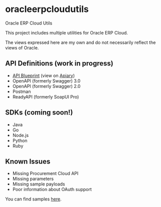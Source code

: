 # oracleerpcloudutils
Oracle ERP Cloud Utils

This project includes multiple utilities for Oracle ERP Cloud.

The views expressed here are my own and do not necessarily reflect the views of Oracle.

## API Definitions (work in progress)

* [API Blueprint](https://github.com/fribeiro1/oracleerpcloudutils/tree/master/API%20Definitions/REST%20API%20API%20Blueprint.apib) (view on [Apiary](https://oracleerpcloudrestapi.docs.apiary.io/))
* OpenAPI (formerly Swagger) 3.0
* OpenAPI (formerly Swagger) 2.0
* Postman
* ReadyAPI (formerly SoapUI Pro)

## SDKs (coming soon!)

* Java
* Go
* Node.js
* Python
* Ruby

## Known Issues

* Missing Procurement Cloud API
* Missing parameters
* Missing sample payloads
* Poor information about OAuth support

You can find samples [here](https://simplesassim.wordpress.com/tag/oracle-erp-cloud/).